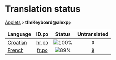 # Translation status
[Applets](../../README.md) &#187; **tfmKeyboard@alexpp**

Language | ID.po | Status | Untranslated
---------|:--:|:------:|:-----------:
[Croatian](../../language-status/hr.md) | [hr.po](po/hr.po) | ![100%](http://progressed.io/bar/100) | 0
[French](../../language-status/fr.md) | [fr.po](po/fr.po) | ![89%](http://progressed.io/bar/89) | [9](untranslated-po/fr.md)
